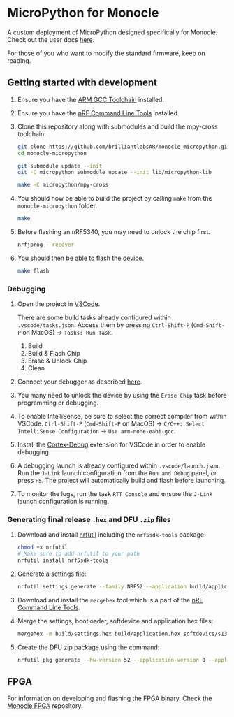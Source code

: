# MicroPython for Monocle

A custom deployment of MicroPython designed specifically for Monocle. Check out the user docs [here](https://docs.brilliant.xyz).

For those of you who want to modify the standard firmware, keep on reading.

## Getting started with development

1. Ensure you have the [ARM GCC Toolchain](https://developer.arm.com/downloads/-/gnu-rm) installed.

1. Ensure you have the [nRF Command Line Tools](https://www.nordicsemi.com/Products/Development-tools/nrf-command-line-tools) installed.

1. Clone this repository along with submodules and build the mpy-cross toolchain:

    ```sh
    git clone https://github.com/brilliantlabsAR/monocle-micropython.git
    cd monocle-micropython

    git submodule update --init
    git -C micropython submodule update --init lib/micropython-lib

    make -C micropython/mpy-cross
    ```

1. You should now be able to build the project by calling `make` from the `monocle-micropython` folder.

    ```sh
    make
    ```

1. Before flashing an nRF5340, you may need to unlock the chip first.

    ```sh
    nrfjprog --recover
    ```

1. You should then be able to flash the device.

    ```sh
    make flash
    ```

### Debugging

1. Open the project in [VSCode](https://code.visualstudio.com).

    There are some build tasks already configured within `.vscode/tasks.json`. Access them by pressing `Ctrl-Shift-P` (`Cmd-Shift-P` on MacOS) → `Tasks: Run Task`.

    1. Build
    1. Build & Flash Chip
    1. Erase & Unlock Chip
    1. Clean

1. Connect your debugger as described [here](https://docs.brilliant.xyz/monocle/monocle/#manually-programming).

1. You many need to unlock the device by using the `Erase Chip` task before programming or debugging.

1. To enable IntelliSense, be sure to select the correct compiler from within VSCode. `Ctrl-Shift-P` (`Cmd-Shift-P` on MacOS) → `C/C++: Select IntelliSense Configuration` → `Use arm-none-eabi-gcc`.

1. Install the [Cortex-Debug](https://marketplace.visualstudio.com/items?itemName=marus25.cortex-debug) extension for VSCode in order to enable debugging.

1. A debugging launch is already configured within `.vscode/launch.json`. Run the `J-Link` launch configuration from the `Run and Debug` panel, or press `F5`. The project will automatically build and flash before launching.

1. To monitor the logs, run the task `RTT Console` and ensure the `J-Link` launch configuration is running.

### Generating final release `.hex` and DFU `.zip` files

1. Download and install [nrfutil](https://www.nordicsemi.com/Products/Development-tools/nRF-Util) including the `nrf5sdk-tools` package:

    ```sh
    chmod +x nrfutil
    # Make sure to add nrfutil to your path
    nrfutil install nrf5sdk-tools
    ```

1. Generate a settings file:

    ```sh
    nrfutil settings generate --family NRF52 --application build/application.hex --application-version 0 --bootloader-version 0 --bl-settings-version 2 build/settings.hex
    ```

1. Download and install the `mergehex` tool which is a part of the [nRF Command Line Tools](https://www.nordicsemi.com/Products/Development-tools/nrf-command-line-tools).

1. Merge the settings, bootloader, softdevice and application hex files:

    ```sh
    mergehex -m build/settings.hex build/application.hex softdevice/s132_nrf52_7.3.0_softdevice.hex bootloader/build/nrf52832_xxaa_s132.hex -o build/release.hex
    ```

1. Create the DFU zip package using the command:

    ```sh
    nrfutil pkg generate --hw-version 52 --application-version 0 --application build/application.hex --sd-req 0x0124 --key-file bootloader/published_privkey.pem build/release.zip
    ```
    
## FPGA

For information on developing and flashing the FPGA binary. Check the [Monocle FPGA](https://github.com/brilliantlabsAR/monocle-fpga) repository.